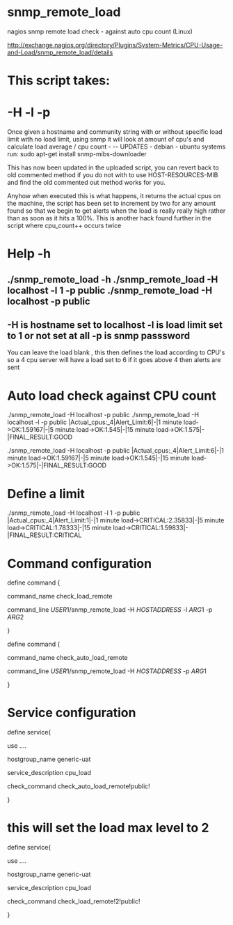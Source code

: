 snmp_remote_load
================

nagios snmp remote load check - against auto cpu count (Linux)


http://exchange.nagios.org/directory/Plugins/System-Metrics/CPU-Usage-and-Load/snmp_remote_load/details

# This script takes:
# -H -l -p
 Once given a hostname and community string with or without specific load limit
 with no load limit, using snmp it will look at amount of cpu's and calculate load average / cpu count -
 -- UPDATES - debian - ubuntu systems run:
 sudo apt-get install snmp-mibs-downloader


This has now been updated in the uploaded script, you can revert back to old commented method if you do not with to use HOST-RESOURCES-MIB and find the old commented out method works for you.

Anyhow when executed this is what happens, it returns the actual cpus on the machine, the script has been set to increment by two for any amount found so that we begin to get alerts when the load is really really high rather than as soon as it hits a 100%. This is another hack found further in the script where cpu_count++ occurs twice


# Help -h
./snmp_remote_load -h
./snmp_remote_load -H localhost -l 1 -p public
./snmp_remote_load -H localhost -p public
-----------------------------------
-H is hostname set to localhost
-l is load limit set to 1 or not set at all
-p is snmp passsword
-----------------------------------
You can leave the load blank , this then defines the load according to CPU's
so a 4 cpu server will have a load set to 6 if it goes above 4 then alerts are sent



# Auto load check against CPU count
./snmp_remote_load -H localhost -p public
./snmp_remote_load -H localhost -l -p public
|Actual_cpus:_4|Alert_Limit:6|-|1 minute load->OK:1.59167|-|5 minute load->OK:1.545|-|15 minute load->OK:1.575|-|FINAL_RESULT:GOOD

./snmp_remote_load -H localhost -p public
|Actual_cpus:_4|Alert_Limit:6|-|1 minute load->OK:1.59167|-|5 minute load->OK:1.545|-|15 minute load->OK:1.575|-|FINAL_RESULT:GOOD


# Define a limit
./snmp_remote_load -H localhost -l 1 -p public
|Actual_cpus:_4|Alert_Limit:1|-|1 minute load->CRITICAL:2.35833|-|5 minute load->CRITICAL:1.78333|-|15 minute load->CRITICAL:1.59833|-|FINAL_RESULT:CRITICAL


# Command configuration
define command {

command_name check_load_remote

command_line $USER1$/snmp_remote_load -H $HOSTADDRESS$ -l $ARG1$ -p $ARG2$

}



define command {

command_name check_auto_load_remote

command_line $USER1$/snmp_remote_load -H $HOSTADDRESS$ -p $ARG1$

}



# Service configuration
define service{

use ....

hostgroup_name generic-uat

service_description cpu_load

check_command check_auto_load_remote!public!

}


# this will set the load max level to 2
define service{

use ....

hostgroup_name generic-uat

service_description cpu_load

check_command check_load_remote!2!public!

}
